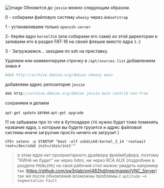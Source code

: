 ![image](https://github.com/sw3nlab/sml482hd/blob/master/Jessie_update/Screenshot_20211223-013936_Termius.png)
Обновится до `jessie` можно следующим образом.

0 - собираем файловую систему `wheezy` через `debootstrap`

1 - устанавливаем только `openssh-server`

2- берём ядро `kernel314` (или собираем его сами)
 из этой директории и заливаем его в раздел FAT-16 на своей флешке вместо ядра `3.3`

3 - Загружаемся... заходим по ssh на приставку.

Удаляем или комментируем строчку в `/apt/sources.list` добавлением знака `#`

```php
#deb http://archive.debian.org/debian wheezy main
```

добавляем адрес репозитория `jessie`

```php
deb http://archive.debian.org/debian jessie main contrib non-free
```

сохраняем и делаем

`apt-get update` затем `apt-get upgrade`


!!! не забываем про то что в бутлоадере `CFE` нужно будет тоже поменять название ядра, с которым вы будете грузится и адрес файловой системы иначе загрузчик просто ничего не загрузит )

`CFE> setenv -p STARTUP "boot -elf usbdisk0:kernel_3_14 'rootwait root=/dev/sda5 init=/sbin/init'"`


>в этом ядре нет проприетарного драйвера фреймбуфера, 
>поэтому "КИНА не будет" ни через hdmi, ни через RCA AUX (подробнее в разделе `PROBLEMS`) 
>но свой рабочий стол можно увидеть например так (https://github.com/sw3nlab/sml482hd/tree/master/VNC_Server)
так же после обновления возможны проблемы с `aptitude` --> `Segmentation Fault`
